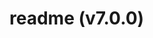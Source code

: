 # readme (v7.0.0)



<!-- Generated by documentation.js. Update this documentation by updating the source code. -->
